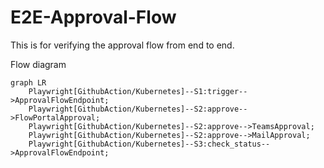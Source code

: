 # E2E-Approval-Flow

This is for verifying the approval flow from end to end.

Flow diagram
```mermaid
graph LR
    Playwright[GithubAction/Kubernetes]--S1:trigger-->ApprovalFlowEndpoint;
    Playwright[GithubAction/Kubernetes]--S2:approve-->FlowPortalApproval;
    Playwright[GithubAction/Kubernetes]--S2:approve-->TeamsApproval;
    Playwright[GithubAction/Kubernetes]--S2:approve-->MailApproval;
    Playwright[GithubAction/Kubernetes]--S3:check_status-->ApprovalFlowEndpoint;
```